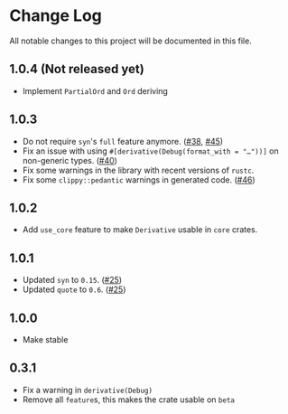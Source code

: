 # Change Log
All notable changes to this project will be documented in this file.

## 1.0.4 (Not released yet)
* Implement `PartialOrd` and `Ord` deriving

## 1.0.3
* Do not require `syn`'s `full` feature anymore. ([#38], [#45])
* Fix an issue with using `#[derivative(Debug(format_with = "…"))]` on non-generic types. ([#40])
* Fix some warnings in the library with recent versions of `rustc`.
* Fix some `clippy::pedantic` warnings in generated code. ([#46])

## 1.0.2
* Add `use_core` feature to make `Derivative` usable in `core` crates.

## 1.0.1
* Updated `syn` to `0.15`. ([#25])
* Updated `quote` to `0.6`. ([#25])

## 1.0.0
* Make stable

## 0.3.1
* Fix a warning in `derivative(Debug)`
* Remove all `feature`s, this makes the crate usable on `beta`

[#25]: https://github.com/mcarton/rust-derivative/issues/25
[#38]: https://github.com/mcarton/rust-derivative/pull/38
[#40]: https://github.com/mcarton/rust-derivative/pull/40
[#45]: https://github.com/mcarton/rust-derivative/pull/45
[#46]: https://github.com/mcarton/rust-derivative/pull/46